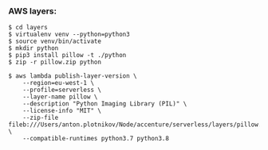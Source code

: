 ### AWS layers:

	$ cd layers
	$ virtualenv venv --python=python3
	$ source venv/bin/activate
	$ mkdir python
	$ pip3 install pillow -t ./python
	$ zip -r pillow.zip python

	$ aws lambda publish-layer-version \
		--region=eu-west-1 \
		--profile=serverless \
	    --layer-name pillow \
	    --description "Python Imaging Library (PIL)" \
		--license-info "MIT" \
		--zip-file fileb:///Users/anton.plotnikov/Node/accenture/serverless/layers/pillow.zip \
	    --compatible-runtimes python3.7 python3.8
